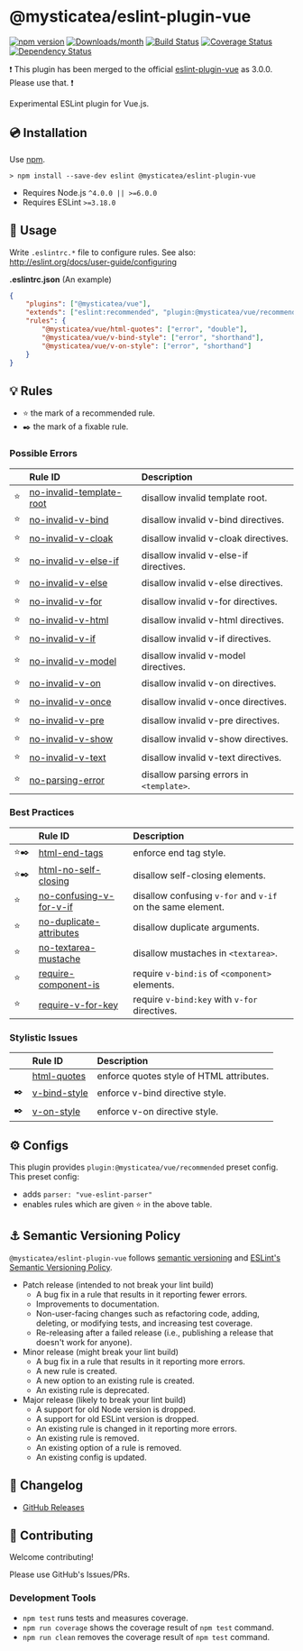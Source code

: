 # @mysticatea/eslint-plugin-vue

[![npm version](https://img.shields.io/npm/v/%40mysticatea%2Feslint-plugin-vue.svg)](https://www.npmjs.com/package/@mysticatea/eslint-plugin-vue)
[![Downloads/month](https://img.shields.io/npm/dm/%40mysticatea%2Feslint-plugin-vue.svg)](http://www.npmtrends.com/%40mysticatea%2Feslint-plugin-vue)
[![Build Status](https://travis-ci.org/mysticatea/eslint-plugin-vue-trial.svg?branch=master)](https://travis-ci.org/mysticatea/eslint-plugin-vue-trial)
[![Coverage Status](https://codecov.io/gh/mysticatea/eslint-plugin-vue-trial/branch/master/graph/badge.svg)](https://codecov.io/gh/mysticatea/eslint-plugin-vue-trial)
[![Dependency Status](https://david-dm.org/mysticatea/eslint-plugin-vue-trial.svg)](https://david-dm.org/mysticatea/eslint-plugin-vue-trial)

❗️ This plugin has been merged to the official [eslint-plugin-vue](https://github.com/vuejs/eslint-plugin-vue) as 3.0.0. Please use that. ❗️

Experimental ESLint plugin for Vue.js.

## 💿 Installation

Use [npm](https://www.npmjs.com/).

```
> npm install --save-dev eslint @mysticatea/eslint-plugin-vue
```

- Requires Node.js `^4.0.0 || >=6.0.0`
- Requires ESLint `>=3.18.0`

## 📖 Usage

Write `.eslintrc.*` file to configure rules. See also: http://eslint.org/docs/user-guide/configuring

**.eslintrc.json** (An example)

```json
{
    "plugins": ["@mysticatea/vue"],
    "extends": ["eslint:recommended", "plugin:@mysticatea/vue/recommended"],
    "rules": {
        "@mysticatea/vue/html-quotes": ["error", "double"],
        "@mysticatea/vue/v-bind-style": ["error", "shorthand"],
        "@mysticatea/vue/v-on-style": ["error", "shorthand"]
    }
}
```

## 💡 Rules

- ⭐️ the mark of a recommended rule.
- ✒️ the mark of a fixable rule.

<!--RULES_TABLE_START-->
### Possible Errors

|    | Rule ID | Description |
|:---|:--------|:------------|
| ⭐️ | [no-invalid-template-root](./docs/rules/no-invalid-template-root.md) | disallow invalid template root. |
| ⭐️ | [no-invalid-v-bind](./docs/rules/no-invalid-v-bind.md) | disallow invalid v-bind directives. |
| ⭐️ | [no-invalid-v-cloak](./docs/rules/no-invalid-v-cloak.md) | disallow invalid v-cloak directives. |
| ⭐️ | [no-invalid-v-else-if](./docs/rules/no-invalid-v-else-if.md) | disallow invalid v-else-if directives. |
| ⭐️ | [no-invalid-v-else](./docs/rules/no-invalid-v-else.md) | disallow invalid v-else directives. |
| ⭐️ | [no-invalid-v-for](./docs/rules/no-invalid-v-for.md) | disallow invalid v-for directives. |
| ⭐️ | [no-invalid-v-html](./docs/rules/no-invalid-v-html.md) | disallow invalid v-html directives. |
| ⭐️ | [no-invalid-v-if](./docs/rules/no-invalid-v-if.md) | disallow invalid v-if directives. |
| ⭐️ | [no-invalid-v-model](./docs/rules/no-invalid-v-model.md) | disallow invalid v-model directives. |
| ⭐️ | [no-invalid-v-on](./docs/rules/no-invalid-v-on.md) | disallow invalid v-on directives. |
| ⭐️ | [no-invalid-v-once](./docs/rules/no-invalid-v-once.md) | disallow invalid v-once directives. |
| ⭐️ | [no-invalid-v-pre](./docs/rules/no-invalid-v-pre.md) | disallow invalid v-pre directives. |
| ⭐️ | [no-invalid-v-show](./docs/rules/no-invalid-v-show.md) | disallow invalid v-show directives. |
| ⭐️ | [no-invalid-v-text](./docs/rules/no-invalid-v-text.md) | disallow invalid v-text directives. |
| ⭐️ | [no-parsing-error](./docs/rules/no-parsing-error.md) | disallow parsing errors in `<template>`. |

### Best Practices

|    | Rule ID | Description |
|:---|:--------|:------------|
| ⭐️✒️ | [html-end-tags](./docs/rules/html-end-tags.md) | enforce end tag style. |
| ⭐️✒️ | [html-no-self-closing](./docs/rules/html-no-self-closing.md) | disallow self-closing elements. |
| ⭐️ | [no-confusing-v-for-v-if](./docs/rules/no-confusing-v-for-v-if.md) | disallow confusing `v-for` and `v-if` on the same element. |
| ⭐️ | [no-duplicate-attributes](./docs/rules/no-duplicate-attributes.md) | disallow duplicate arguments. |
| ⭐️ | [no-textarea-mustache](./docs/rules/no-textarea-mustache.md) | disallow mustaches in `<textarea>`. |
| ⭐️ | [require-component-is](./docs/rules/require-component-is.md) | require `v-bind:is` of `<component>` elements. |
| ⭐️ | [require-v-for-key](./docs/rules/require-v-for-key.md) | require `v-bind:key` with `v-for` directives. |

### Stylistic Issues

|    | Rule ID | Description |
|:---|:--------|:------------|
|  | [html-quotes](./docs/rules/html-quotes.md) | enforce quotes style of HTML attributes. |
| ✒️ | [v-bind-style](./docs/rules/v-bind-style.md) | enforce v-bind directive style. |
| ✒️ | [v-on-style](./docs/rules/v-on-style.md) | enforce v-on directive style. |

<!--RULES_TABLE_END-->

## ⚙ Configs

This plugin provides `plugin:@mysticatea/vue/recommended` preset config.
This preset config:

- adds `parser: "vue-eslint-parser"`
- enables rules which are given ⭐️ in the above table.

## ⚓️ Semantic Versioning Policy

`@mysticatea/eslint-plugin-vue` follows [semantic versioning](http://semver.org/) and [ESLint's Semantic Versioning Policy](https://github.com/eslint/eslint#semantic-versioning-policy).

- Patch release (intended to not break your lint build)
    - A bug fix in a rule that results in it reporting fewer errors.
    - Improvements to documentation.
    - Non-user-facing changes such as refactoring code, adding, deleting, or modifying tests, and increasing test coverage.
    - Re-releasing after a failed release (i.e., publishing a release that doesn't work for anyone).
- Minor release (might break your lint build)
    - A bug fix in a rule that results in it reporting more errors.
    - A new rule is created.
    - A new option to an existing rule is created.
    - An existing rule is deprecated.
- Major release (likely to break your lint build)
    - A support for old Node version is dropped.
    - A support for old ESLint version is dropped.
    - An existing rule is changed in it reporting more errors.
    - An existing rule is removed.
    - An existing option of a rule is removed.
    - An existing config is updated.

## 📰 Changelog

- [GitHub Releases](https://github.com/mysticatea/eslint-plugin-vue-trial/releases)

## 💎 Contributing

Welcome contributing!

Please use GitHub's Issues/PRs.

### Development Tools

- `npm test` runs tests and measures coverage.
- `npm run coverage` shows the coverage result of `npm test` command.
- `npm run clean` removes the coverage result of `npm test` command.

